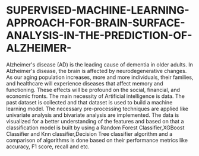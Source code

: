 # SUPERVISED-MACHINE-LEARNING-APPROACH-FOR-BRAIN-SURFACE-ANALYSIS-IN-THE-PREDICTION-OF-ALZHEIMER-
Alzheimer's disease (AD) is the leading cause of dementia in older adults. In Alzheimer's disease, the brain is affected by neurodegenerative changes. 
As our aging population increases, more and more individuals, their families, and healthcare will experience diseases that affect memory and functioning. These effects will be profound on the social, financial, and economic fronts. The main necessity of Artificial intelligence is data. 
The past dataset is collected and that dataset is used to build a machine learning model. The necessary pre-processing techniques are applied like univariate analysis and bivariate analysis are implemented.
The data is visualized for a better understanding of the features and based on that a classification model is built by using a Random Forest Classifier,XGBoost Classifier and Knn classifier,Decision Tree classifier algorithm and a comparison of algorithms is done based on their performance metrics like accuracy, F1 score, recall and etc.
